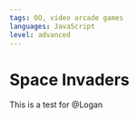 ```yaml
---
tags: OO, video arcade games
languages: JavaScript
level: advanced
---
```


# Space Invaders

This is a test for @Logan
